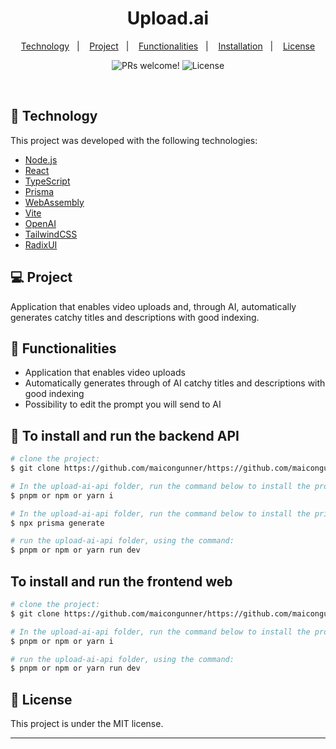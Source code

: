 <h1 align="center">
    Upload.ai
</h1>

<p align="center">
  <a href="#-technology">Technology</a>&nbsp;&nbsp;&nbsp;|&nbsp;&nbsp;&nbsp;
  <a href="#-project">Project</a>&nbsp;&nbsp;&nbsp;|&nbsp;&nbsp;&nbsp;
  <a href="#page_facing_up-functionalities">Functionalities</a>&nbsp;&nbsp;&nbsp;|&nbsp;&nbsp;&nbsp;
  <a href="#wrench-to-install-and-run-the-backend-api">Installation</a>&nbsp;&nbsp;&nbsp;|&nbsp;&nbsp;&nbsp;
  <a href="#memo-license">License</a>
</p>

<p align="center">
 <img src="https://img.shields.io/static/v1?label=PRs&message=welcome&color=15C3D6&labelColor=000000" alt="PRs welcome!" />

  <img alt="License" src="https://img.shields.io/static/v1?label=license&message=MIT&color=15C3D6&labelColor=000000">
</p>

<br>

## 🚀 Technology

This project was developed with the following technologies:

- [Node.js](https://nodejs.org/en/)
- [React](https://reactjs.org)
- [TypeScript](https://www.typescriptlang.org/)
- [Prisma](https://www.prisma.io/)
- [WebAssembly](https://webassembly.org/)
- [Vite](https://vitejs.dev/)
- [OpenAI](https://openai.com/)
- [TailwindCSS](https://tailwindcss.com/)
- [RadixUI](https://www.radix-ui.com/)

## 💻 Project

Application that enables video uploads and, through AI, automatically generates catchy titles and descriptions with good indexing.

## :page_facing_up: Functionalities

- Application that enables video uploads
- Automatically generates through of AI catchy titles and descriptions with good indexing
- Possibility to edit the prompt you will send to AI

## :wrench: To install and run the backend API

```bash
# clone the project:
$ git clone https://github.com/maicongunner/https://github.com/maicongunner/upload-ai-nlw.git

# In the upload-ai-api folder, run the command below to install the project's dependencies:
$ pnpm or npm or yarn i

# In the upload-ai-api folder, run the command below to install the prisma dependencies:
$ npx prisma generate

# run the upload-ai-api folder, using the command:
$ pnpm or npm or yarn run dev
```

## To install and run the frontend web

```bash
# clone the project:
$ git clone https://github.com/maicongunner/https://github.com/maicongunner/upload-ai-nlw.git

# In the upload-ai-api folder, run the command below to install the project's dependencies:
$ pnpm or npm or yarn i

# run the upload-ai-api folder, using the command:
$ pnpm or npm or yarn run dev
```

## :memo: License

This project is under the MIT license.

---
